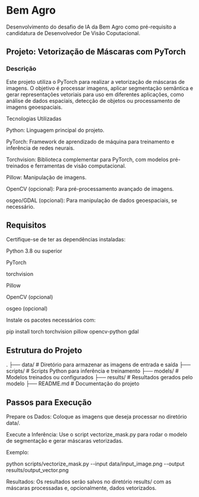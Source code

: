 # Bem Agro
 Desenvolvimento do desafio de IA da Bem Agro como pré-requisito a candidatura de Desenvolvedor De Visão Coputacional.

## Projeto: Vetorização de Máscaras com PyTorch

### Descrição

Este projeto utiliza o PyTorch para realizar a vetorização de máscaras de imagens. O objetivo é processar imagens, aplicar segmentação semântica e gerar representações vetoriais para uso em diferentes aplicações, como análise de dados espaciais, detecção de objetos ou processamento de imagens geoespaciais.

Tecnologias Utilizadas

Python: Linguagem principal do projeto.

PyTorch: Framework de aprendizado de máquina para treinamento e inferência de redes neurais.

Torchvision: Biblioteca complementar para PyTorch, com modelos pré-treinados e ferramentas de visão computacional.

Pillow: Manipulação de imagens.

OpenCV (opcional): Para pré-processamento avançado de imagens.

osgeo/GDAL (opcional): Para manipulação de dados geoespaciais, se necessário.

## Requisitos

Certifique-se de ter as dependências instaladas:

Python 3.8 ou superior

PyTorch

torchvision

Pillow

OpenCV (opcional)

osgeo (opcional)

Instale os pacotes necessários com:

pip install torch torchvision pillow opencv-python gdal

## Estrutura do Projeto

.
├── data/                # Diretório para armazenar as imagens de entrada e saída
├── scripts/             # Scripts Python para inferência e treinamento
├── models/              # Modelos treinados ou configurados
├── results/             # Resultados gerados pelo modelo
├── README.md            # Documentação do projeto

## Passos para Execução

Prepare os Dados: Coloque as imagens que deseja processar no diretório data/.

Execute a Inferência:
Use o script vectorize_mask.py para rodar o modelo de segmentação e gerar máscaras vetorizadas.

Exemplo:

python scripts/vectorize_mask.py --input data/input_image.png --output results/output_vector.png

Resultados: Os resultados serão salvos no diretório results/ com as máscaras processadas e, opcionalmente, dados vetorizados.
